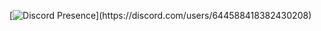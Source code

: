 [![Discord Presence](https://lanyard-profile-readme.vercel.app/api/644588418382430208?theme=dark&bg=003300&animated=false&hideDiscrim=true&borderRadius=30px&idleMessage=Probably%20doing%20something%20else...)](https://discord.com/users/644588418382430208)
